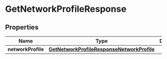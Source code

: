 

# GetNetworkProfileResponse


## Properties

| Name | Type | Description | Notes |
|------------ | ------------- | ------------- | -------------|
|**networkProfile** | [**GetNetworkProfileResponseNetworkProfile**](GetNetworkProfileResponseNetworkProfile.md) |  |  [optional] |



